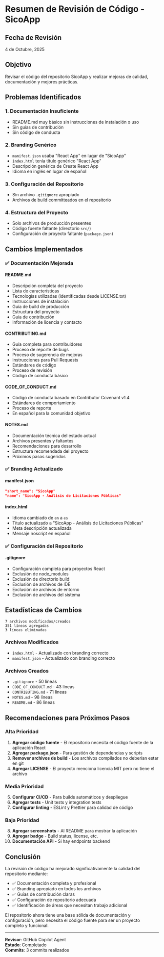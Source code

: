 # Resumen de Revisión de Código - SicoApp

## Fecha de Revisión
4 de Octubre, 2025

## Objetivo
Revisar el código del repositorio SicoApp y realizar mejoras de calidad, documentación y mejores prácticas.

## Problemas Identificados

### 1. Documentación Insuficiente
- README.md muy básico sin instrucciones de instalación o uso
- Sin guías de contribución
- Sin código de conducta

### 2. Branding Genérico
- `manifest.json` usaba "React App" en lugar de "SicoApp"
- `index.html` tenía título genérico "React App"
- Descripción genérica de Create React App
- Idioma en inglés en lugar de español

### 3. Configuración del Repositorio
- Sin archivo `.gitignore` apropiado
- Archivos de build committeados en el repositorio

### 4. Estructura del Proyecto
- Solo archivos de producción presentes
- Código fuente faltante (directorio `src/`)
- Configuración de proyecto faltante (`package.json`)

## Cambios Implementados

### ✅ Documentación Mejorada

#### README.md
- Descripción completa del proyecto
- Lista de características
- Tecnologías utilizadas (identificadas desde LICENSE.txt)
- Instrucciones de instalación
- Guía de build de producción
- Estructura del proyecto
- Guía de contribución
- Información de licencia y contacto

#### CONTRIBUTING.md
- Guía completa para contribuidores
- Proceso de reporte de bugs
- Proceso de sugerencia de mejoras
- Instrucciones para Pull Requests
- Estándares de código
- Proceso de revisión
- Código de conducta básico

#### CODE_OF_CONDUCT.md
- Código de conducta basado en Contributor Covenant v1.4
- Estándares de comportamiento
- Proceso de reporte
- En español para la comunidad objetivo

#### NOTES.md
- Documentación técnica del estado actual
- Archivos presentes y faltantes
- Recomendaciones para desarrollo
- Estructura recomendada del proyecto
- Próximos pasos sugeridos

### ✅ Branding Actualizado

#### manifest.json
```json
"short_name": "SicoApp"
"name": "SicoApp - Análisis de Licitaciones Públicas"
```

#### index.html
- Idioma cambiado de `en` a `es`
- Título actualizado a "SicoApp - Análisis de Licitaciones Públicas"
- Meta descripción actualizada
- Mensaje noscript en español

### ✅ Configuración del Repositorio

#### .gitignore
- Configuración completa para proyectos React
- Exclusión de node_modules
- Exclusión de directorio build
- Exclusión de archivos de IDE
- Exclusión de archivos de entorno
- Exclusión de archivos del sistema

## Estadísticas de Cambios

```
7 archivos modificados/creados
351 líneas agregadas
3 líneas eliminadas
```

### Archivos Modificados
- `index.html` - Actualizado con branding correcto
- `manifest.json` - Actualizado con branding correcto

### Archivos Creados
- `.gitignore` - 50 líneas
- `CODE_OF_CONDUCT.md` - 43 líneas
- `CONTRIBUTING.md` - 71 líneas
- `NOTES.md` - 98 líneas
- `README.md` - 86 líneas

## Recomendaciones para Próximos Pasos

### Alta Prioridad
1. **Agregar código fuente** - El repositorio necesita el código fuente de la aplicación React
2. **Agregar package.json** - Para gestión de dependencias y scripts
3. **Remover archivos de build** - Los archivos compilados no deberían estar en git
4. **Agregar LICENSE** - El proyecto menciona licencia MIT pero no tiene el archivo

### Media Prioridad
5. **Configurar CI/CD** - Para builds automáticos y despliegue
6. **Agregar tests** - Unit tests y integration tests
7. **Configurar linting** - ESLint y Prettier para calidad de código

### Baja Prioridad
8. **Agregar screenshots** - Al README para mostrar la aplicación
9. **Agregar badge** - Build status, license, etc.
10. **Documentación API** - Si hay endpoints backend

## Conclusión

La revisión de código ha mejorado significativamente la calidad del repositorio mediante:
- ✅ Documentación completa y profesional
- ✅ Branding apropiado en todos los archivos
- ✅ Guías de contribución claras
- ✅ Configuración de repositorio adecuada
- ✅ Identificación de áreas que necesitan trabajo adicional

El repositorio ahora tiene una base sólida de documentación y configuración, pero necesita el código fuente para ser un proyecto completo y funcional.

---

**Revisor**: GitHub Copilot Agent  
**Estado**: Completado  
**Commits**: 3 commits realizados
